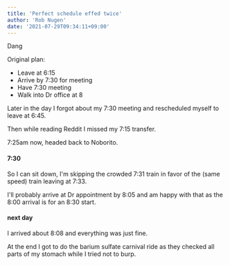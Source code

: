 ```yaml
---
title: 'Perfect schedule effed twice'
author: 'Rob Nugen'
date: '2021-07-29T09:34:11+09:00'
---
```


Dang

Original plan:

* Leave at 6:15
* Arrive by 7:30 for meeting
* Have 7:30 meeting
* Walk into Dr office at 8

Later in the day I forgot about my 7:30 meeting and rescheduled myself to leave at 6:45.

Then while reading Reddit I missed my 7:15 transfer.

7:25am now, headed back to Noborito.

#### 7:30

So I can sit down, I'm skipping the crowded 7:31 train in favor of the (same speed) train leaving at 7:33.

I'll probably arrive at Dr appointment by 8:05 and am happy with that as the 8:00 arrival is for an 8:30 start.

#### next day

I arrived about 8:08 and everything was just fine.  

At the end I got to do the barium sulfate carnival ride as they checked all parts of my stomach while I tried not to burp.

